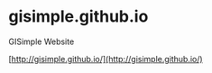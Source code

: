 gisimple.github.io
==================

GISimple Website

[http://gisimple.github.io/](http://gisimple.github.io/)
